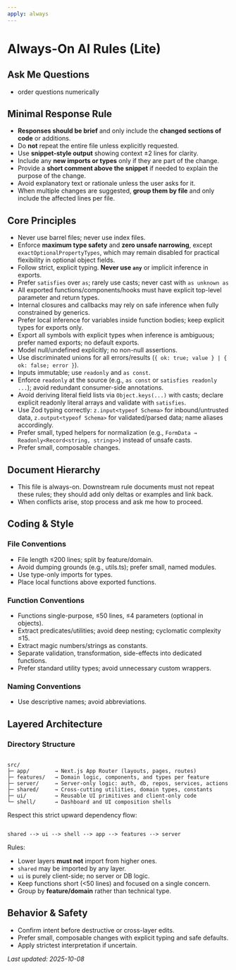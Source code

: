 ```yaml
---
apply: always
---
```


# Always-On AI Rules (Lite)

## Ask Me Questions

- order questions numerically

## Minimal Response Rule

- **Responses should be brief** and only include the **changed sections of code** or additions.
- Do **not** repeat the entire file unless explicitly requested.
- Use **snippet-style output** showing context ±2 lines for clarity.
- Include any **new imports or types** only if they are part of the change.
- Provide a **short comment above the snippet** if needed to explain the purpose of the change.
- Avoid explanatory text or rationale unless the user asks for it.
- When multiple changes are suggested, **group them by file** and only include the affected lines per file.

## Core Principles

- Never use barrel files; never use index files.
- Enforce **maximum type safety** and **zero unsafe narrowing**, except `exactOptionalPropertyTypes`, which may remain
  disabled for practical flexibility in optional object fields.
- Follow strict, explicit typing. **Never use `any`** or implicit inference in exports.
- Prefer `satisfies` over `as`; rarely use casts; never cast with `as unknown as`
- All exported functions/components/hooks must have explicit top-level parameter and return types.
- Internal closures and callbacks may rely on safe inference when fully constrained by generics.
- Prefer local inference for variables inside function bodies; keep explicit types for exports only.
- Export all symbols with explicit types when inference is ambiguous; prefer named exports; no default exports.
- Model null/undefined explicitly; no non-null assertions.
- Use discriminated unions for all errors/results (`{ ok: true; value } | { ok: false; error }`).
- Inputs immutable; use `readonly` and `as const`.
- Enforce `readonly` at the source (e.g., `as const` or `satisfies readonly ...`); avoid redundant consumer-side
  annotations.
- Avoid deriving literal field lists via `Object.keys(...)` with casts; declare explicit readonly literal arrays and
  validate with `satisfies`.
- Use Zod typing correctly: `z.input<typeof Schema>` for inbound/untrusted data, `z.output<typeof Schema>` for
  validated/parsed data; name aliases accordingly.
- Prefer small, typed helpers for normalization (e.g., `FormData → Readonly<Record<string, string>>`) instead of unsafe
  casts.
- Prefer small, composable changes.

## Document Hierarchy

- This file is always-on. Downstream rule documents must not repeat these rules; they should add only deltas or examples
  and link back.
- When conflicts arise, stop process and ask me how to proceed.

## Coding & Style

### File Conventions

- File length ≤200 lines; split by feature/domain.
- Avoid dumping grounds (e.g., utils.ts); prefer small, named modules.
- Use type-only imports for types.
- Place local functions above exported functions.

### Function Conventions

- Functions single-purpose, ≤50 lines, ≤4 parameters (optional in objects).
- Extract predicates/utilities; avoid deep nesting; cyclomatic complexity ≤15.
- Extract magic numbers/strings as constants.
- Separate validation, transformation, side-effects into dedicated functions.
- Prefer standard utility types; avoid unnecessary custom wrappers.

### Naming Conventions

- Use descriptive names; avoid abbreviations.

## Layered Architecture

### Directory Structure

```

src/
├─ app/        → Next.js App Router (layouts, pages, routes)
├─ features/   → Domain logic, components, and types per feature
├─ server/     → Server-only logic: auth, db, repos, services, actions
├─ shared/     → Cross-cutting utilities, domain types, constants
├─ ui/         → Reusable UI primitives and client-only code
└─ shell/      → Dashboard and UI composition shells

```

Respect this strict upward dependency flow:

```

shared --> ui --> shell --> app --> features --> server 

```

Rules:

- Lower layers **must not** import from higher ones.
- `shared` may be imported by any layer.
- `ui` is purely client-side; no server or DB logic.
- Keep functions short (<50 lines) and focused on a single concern.
- Group by **feature/domain** rather than technical type.

## Behavior & Safety

- Confirm intent before destructive or cross-layer edits.
- Prefer small, composable changes with explicit typing and safe defaults.
- Apply strictest interpretation if uncertain.

_Last updated: 2025-10-08_
